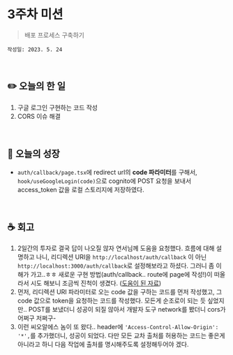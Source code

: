 # 3주차 미션
> 배포 프로세스 구축하기

`작성일: 2023. 5. 24`

<br>

## **✏️ 오늘의 한 일**

1. 구글 로그인 구현하는 코드 작성
2. CORS 이슈 해결

<br>

## **🌈 오늘의 성장**

- `auth/callback/page.tsx`에 redirect url의 **code 파라미터**를 구해서, `hook/useGoogleLogin(code)`으로 cognito에 POST 요청을 보내서 access_token 값을 로컬 스토리지에 저장하였다.

<br>

## **☕️ 회고**

1. 2일간의 투자로 결국 답이 나오질 않자 연서님께 도움을 요청했다. 흐름에 대해 설명하고 나니, 리디렉션 URI을 `http://localhost/auth/callback` 이 아닌 `http://localhost:3000/auth/callback`로 설정해보라고 하셨다. 그러니 좀 이해가 가고..ㅎㅎ 새로운 구현 방법(auth/callback.. route에 page에 작성!)이 떠올라서 시도 해보니 조금씩 진척이 생겼다. ([도움이 된 자료](https://data-jj.tistory.com/53))
2. 먼저, 리디렉션 URI 파라미터로 오는 code 값을 구하는 코드를 먼저 작성했고, 그 code 값으로 token을 요청하는 코드를 작성했다. 모든게 순조로이 되는 듯 싶었지만.. POST를 보냈더니 성공이 되질 않아서 개발자 도구 network를 봤더니 cors가 어쩌구 저쩌구-
3. 이런 씨오알에스 놈이 또 왔다.. header에 `'Access-Control-Allow-Origin': '*',`를 추가했더니, 성공이 되었다. 다만 모든 교차 출처를 허용하는 코드는 좋은게 아니라고 하니 다음 작업에 출처를 명시해주도록 설정해두어야 겠다.